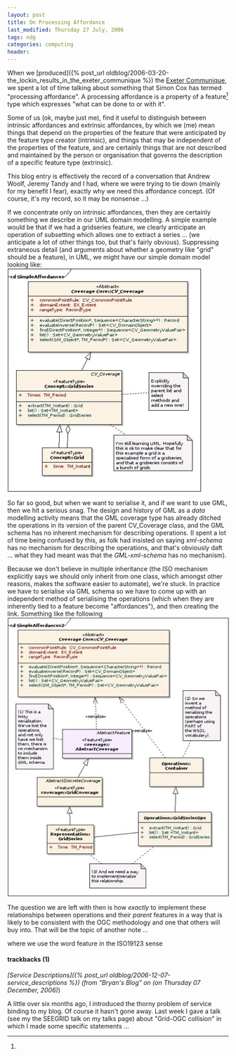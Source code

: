 ```yaml
---
layout: post
title: On Processing Affordance
last_modified: Thursday 27 July, 2006
tags: ndg
categories: computing
header: 
---
```

When we [produced]({% post_url oldblog/2006-03-20-the_lockin_results_in_the_exeter_communique %}) the [Exeter Communique](/assets/papers/TanEA06.pdf), we spent a lot of time talking about something that Simon Cox has termed "processing affordance". A processing affordance is a property of a feature[^1] type which expresses "what can be done to or with it". 

Some of us (ok, maybe just me), find it useful to distinguish between intrinsic affordances and extrinsic affordances, by which we (me) mean things that depend on the properties of the feature that were anticipated by the feature type creator (intrinsic), and things that may be independent of the properties of the feature, and are certainly things that are not described and maintained by the person or organisation that governs the description of a specific feature type (extrinsic).

This blog entry is effectively the record of a conversation that Andrew Woolf, Jeremy Tandy and I had, where we were trying to tie down (mainly for my benefit I fear), exactly why we need this affordance concept. (Of course, it's *my* record, so it may be nonsense ...)

If we concentrate only on intrinsic affordances, then they are certainly something we describe in our UML domain modelling. A simple example would be that if we had a gridseries feature, we clearly anticipate an operation of subsetting which allows one to extract a series ... (we anticipate a lot of other things too, but that's fairly obvious). Suppressing extraneous detail (and arguments about whether a geometry like "grid" should be a feature), in UML, we might have our simple domain model looking like:
![Image: IMAGE: static/2006/07/27/SimpleAffordances.jpg ](/assets/images/2006-07-27-SimpleAffordances.jpg)

So far so good, but when we want to serialise it, and if we want to use GML, then we hit a serious snag. The design and history of GML as a *data* modelling activity means that the GML coverage type has already ditched the operations in its version of the parent CV_Coverage class, and the GML schema has no inherent mechanism for describing operations. (I spent a lot of time being confused by this, as folk had insisted on saying *xml-schema* has no mechanism for describing the operations, and that's obviously daft ... what they had meant was that the *GML-xml-schema* has no mechanism).

Because we don't believe in multiple inheritance (the ISO mechanism explicitly says we should only inherit from one class, which amongst other reasons, makes the software easier to automate), we're stuck. In practice we have to serialise via GML schema so we have to come up with an independent method
of serialising the operations (which when they are inherently tied to a feature become "affordances"), and then creating the link. Something like the following
![Image: IMAGE: static/2006/07/27/SimpleAffordances2.jpg ](/assets/images/2006-07-27-SimpleAffordances2.jpg)

The question we are left with then is how *exactly* to implement these relationships between operations and their *parent* features in a way that is likely to be consistent with the OGC methodology and one that others will buy into. That will be the topic of another note ...
[^1]:
where we use the word feature in the ISO19123 sense


#### trackbacks (1)

*[Service Descriptions]({% post_url oldblog/2006-12-07-service_descriptions %}) (from "Bryan's Blog" on (on Thursday 07 December, 2006)*)

A little over six months ago, I introduced the thorny problem of service binding to my blog. Of course it hasn't gone away. Last week I gave a talk (see my the SEEGRID talk on my talks page) about "Grid-OGC collision" in which I made some specific statements ...
